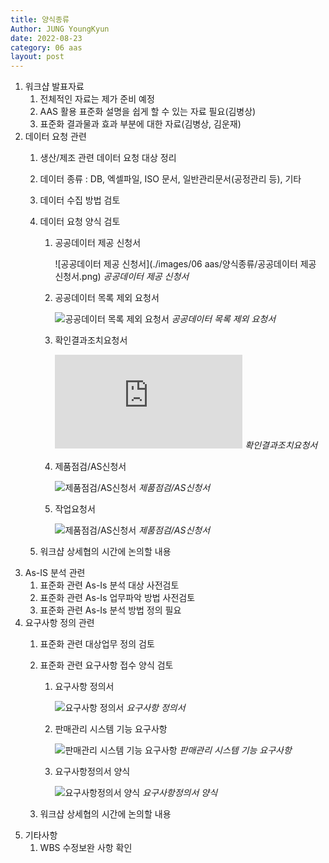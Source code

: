 ```yaml
---
title: 양식종류
Author: JUNG YoungKyun
date: 2022-08-23
category: 06 aas
layout: post
---
```


1. 워크샵 발표자료
    1. 전체적인 자료는 제가 준비 예정
    2. AAS 활용 표준화 설명을 쉽게 할 수 있는 자료 필요(김병상)
    3. 표준화 결과물과 효과 부분에 대한 자료(김병상, 김운재)
2. 데이터 요청 관련
    1. 생산/제조 관련 데이터 요청 대상 정리
    2. 데이터 종류 : DB, 엑셀파일, ISO 문서, 일반관리문서(공정관리 등), 기타
    3. 데이터 수집 방법 검토
    4. 데이터 요청 양식 검토
        
        1. 공공데이터 제공 신청서
        
            ![공공데이터 제공 신청서](./images/06 aas/양식종류/공공데이터 제공 신청서.png)
            *공공데이터 제공 신청서*
            
        2. 공공데이터 목록 제외 요청서
        
            ![공공데이터 목록 제외 요청서](https://yimgf-thinkzon.yesform.com/docimgs/public/1/42/41896/41895323.jpg)
            *공공데이터 목록 제외 요청서*
            
        3. 확인결과조치요청서
            
            ![확인결과조치요청서](http://www.safetynetwork.co.kr/ns/bbs/view_image.php?fn=%2Fdata%2Feditor%2F1610%2Ff587e207dc5b4045095aaa80bf2378de_1476925503_0073.jpg)
            *확인결과조치요청서*

        4. 제품점검/AS신청서
            
            ![제품점검/AS신청서](http://revuahn.com/files/attach/images/12679/681/012/221b1300abccdfb166b6ae522345f4b8.png)
            *제품점검/AS신청서*
            
        5. 작업요청서
        
            ![제품점검/AS신청서](https://mblogthumb-phinf.pstatic.net/20140617_77/superxt_1402996315383VpWXF_PNG/%C0%DB%BE%F7%BF%E4%C3%BB%BC%AD1.png?type=w2)
            *제품점검/AS신청서*
            
    5. 워크샵 상세협의 시간에 논의할 내용
3. As-IS 분석 관련
    1. 표준화 관련 As-Is 분석 대상 사전검토
    2. 표준화 관련 As-Is 업무파악 방법 사전검토
    3. 표준화 관련 As-Is 분석 방법 정의 필요
4. 요구사항 정의 관련
    1. 표준화 관련 대상업무 정의 검토
    2. 표준화 관련 요구사항 접수 양식 검토
    
        1. 요구사항 정의서
                
            ![요구사항 정의서](https://mblogthumb-phinf.pstatic.net/20111117_277/kkson50_1321497534627yqObB_JPEG/%C0%CC%B9%CC%C1%F6_3.jpg?type=w2)
            *요구사항 정의서*
            
        2. 판매관리 시스템 기능 요구사항
        
            ![판매관리 시스템 기능 요구사항](https://mblogthumb-phinf.pstatic.net/20120130_87/kkson50_1327906864504ejUVx_PNG/%B1%E2%B4%C9%B8%ED%BC%BC%BC%B8.png?type=w2)
            *판매관리 시스템 기능 요구사항*
            
        3. 요구사항정의서 양식
            
            ![요구사항정의서 양식](https://t1.daumcdn.net/cfile/tistory/223D844D55D129450C)
            *요구사항정의서 양식*
    
    3. 워크샵 상세협의 시간에 논의할 내용
5. 기타사항
    1. WBS 수정보완 사항 확인